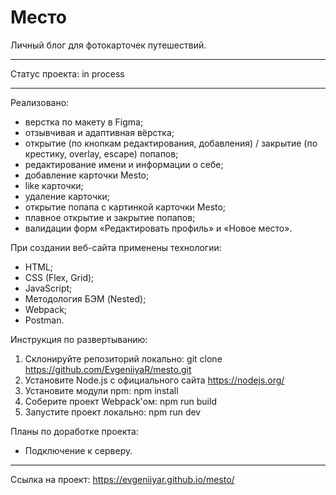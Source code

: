 # Место #

Личный блог для фотокарточек путешествий.

---

Статус проекта: in process

---

Реализовано:
* верстка по макету в Figma;
* отзывчивая и адаптивная вёрстка;
* открытие (по кнопкам редактирования, добавления) / закрытие (по крестику, overlay, escape) попапов;
* редактирование имени и информации о себе;
* добавление карточки Mesto;
* like карточки;
* удаление карточки;
* открытие попапа с картинкой карточки Mesto;
* плавное открытие и закрытие попапов;
* валидации форм «Редактировать профиль» и «Новое место».

При создании веб-сайта применены технологии:
* HTML;
* CSS (Flex, Grid);
* JavaScript;
* Методология БЭМ (Nested);
* Webpack;
* Postman.

Инструкция по развертыванию:
1. Склонируйте репозиторий локально: git clone https://github.com/EvgeniiyaR/mesto.git
2. Установите Node.js с официального сайта https://nodejs.org/ 
3. Установите модули npm: npm install
4. Соберите проект Webpack'ом: npm run build
5. Запустите проект локально: npm run dev

Планы по доработке проекта:
* Подключение к серверу.

---

Ссылка на проект: https://evgeniiyar.github.io/mesto/
